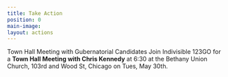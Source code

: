 ```yaml
---
title: Take Action
position: 0
main-image: 
layout: actions
---
```


Town Hall Meeting with Gubernatorial Candidates
Join Indivisible 123GO for a **Town Hall Meeting with Chris Kennedy** at 6:30 at the Bethany Union Church, 103rd and Wood St, Chicago on Tues, May 30th.  